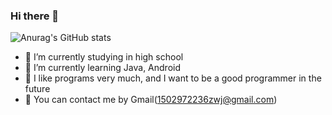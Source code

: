 ### Hi there 👋
![Anurag's GitHub stats](https://github-readme-stats.vercel.app/api?username=luoyingmm&show_icons=true&theme=radical)

- 🔭 I’m currently studying in high school
- 🌱 I’m currently learning Java, Android
- 🤔 I like programs very much, and I want to be a good programmer in the future
- 💬 You can contact me by Gmail(1502972236zwj@gmail.com)
